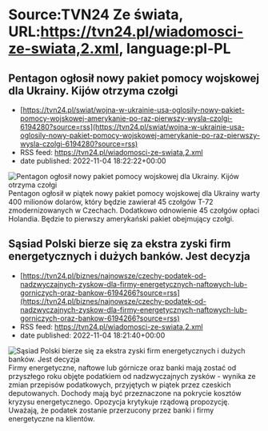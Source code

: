 # Source:TVN24 Ze świata, URL:https://tvn24.pl/wiadomosci-ze-swiata,2.xml, language:pl-PL

## Pentagon ogłosił nowy pakiet pomocy wojskowej dla Ukrainy. Kijów otrzyma czołgi
 - [https://tvn24.pl/swiat/wojna-w-ukrainie-usa-oglosily-nowy-pakiet-pomocy-wojskowej-amerykanie-po-raz-pierwszy-wysla-czolgi-6194280?source=rss](https://tvn24.pl/swiat/wojna-w-ukrainie-usa-oglosily-nowy-pakiet-pomocy-wojskowej-amerykanie-po-raz-pierwszy-wysla-czolgi-6194280?source=rss)
 - RSS feed: https://tvn24.pl/wiadomosci-ze-swiata,2.xml
 - date published: 2022-11-04 18:22:22+00:00

<img alt="Pentagon ogłosił nowy pakiet pomocy wojskowej dla Ukrainy. Kijów otrzyma czołgi" src="https://tvn24.pl/najnowsze/cdn-zdjecie-t59hb6-czolg-t-72-czechy-shutterstock194551661-6145513/alternates/LANDSCAPE_1280" />
    Pentagon ogłosił w piątek nowy pakiet pomocy wojskowej dla Ukrainy warty 400 milionów dolarów, który będzie zawierał 45 czołgów T-72 zmodernizowanych w Czechach. Dodatkowo odnowienie 45 czołgów opłaci Holandia. Będzie to pierwszy amerykański pakiet obejmujący czołgi.

## Sąsiad Polski bierze się za ekstra zyski firm energetycznych i dużych banków. Jest decyzja
 - [https://tvn24.pl/biznes/najnowsze/czechy-podatek-od-nadzwyczajnych-zyskow-dla-firmy-energetycznych-naftowych-lub-gorniczych-oraz-bankow-6194266?source=rss](https://tvn24.pl/biznes/najnowsze/czechy-podatek-od-nadzwyczajnych-zyskow-dla-firmy-energetycznych-naftowych-lub-gorniczych-oraz-bankow-6194266?source=rss)
 - RSS feed: https://tvn24.pl/wiadomosci-ze-swiata,2.xml
 - date published: 2022-11-04 18:21:40+00:00

<img alt="Sąsiad Polski bierze się za ekstra zyski firm energetycznych i dużych banków. Jest decyzja" src="https://tvn24.pl/najnowsze/cdn-zdjecie-jfddj0-praga-shutterstock126242489-6194278/alternates/LANDSCAPE_1280" />
    Firmy energetyczne, naftowe lub górnicze oraz banki mają zostać od przyszłego roku objęte podatkiem od nadzwyczajnych zysków - wynika ze zmian przepisów podatkowych, przyjętych w piątek przez czeskich deputowanych. Dochody mają być przeznaczone na pokrycie kosztów kryzysu energetycznego. Opozycja krytykuje rządową propozycję. Uważają, że podatek zostanie przerzucony przez banki i firmy energetyczne na klientów.


